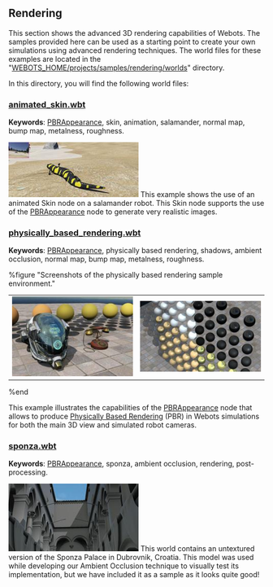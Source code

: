 ## Rendering

This section shows the advanced 3D rendering capabilities of Webots.
The samples provided here can be used as a starting point to create your own simulations using advanced rendering techniques.
The world files for these examples are located in the "[WEBOTS\_HOME/projects/samples/rendering/worlds](https://github.com/omichel/webots/tree/master/projects/samples/rendering/worlds/)" directory.

In this directory, you will find the following world files:

### [animated\_skin.wbt](https://github.com/omichel/webots/tree/master/projects/samples/rendering/worlds/animated_skin.wbt)

**Keywords**: [PBRAppearance](../reference/pbrappearance.md), skin, animation, salamander, normal map, bump map, metalness, roughness.

![animated_skin.png](images/samples/animated_skin_thumbnail.jpg) This example shows the use of an animated Skin node on a salamander robot. This Skin node supports the use of the [PBRAppearance](../reference/pbrappearance.md) node to generate very realistic images.

### [physically\_based\_rendering.wbt](https://github.com/omichel/webots/tree/master/projects/samples/rendering/worlds/physically_based_rendering.wbt)

**Keywords**: [PBRAppearance](../reference/pbrappearance.md), physically based rendering, shadows, ambient occlusion, normal map, bump map, metalness, roughness.

%figure "Screenshots of the physically based rendering sample environment."

|                                                                                       |                                                                                     |
|---------------------------------------------------------------------------------------|-------------------------------------------------------------------------------------|
| ![apartment_a.png](images/samples/physically_based_rendering_telephone_thumbnail.jpg) | ![apartment_b.png](images/samples/physically_based_rendering_sphere_grid_thumbnail.jpg) |

%end

This example illustrates the capabilities of the [PBRAppearance](../reference/pbrappearance.md) node that allows to produce [Physically Based Rendering](https://en.wikipedia.org/wiki/Physically_based_rendering) (PBR) in Webots simulations for both the main 3D view and simulated robot cameras.

### [sponza.wbt](https://github.com/omichel/webots/tree/master/projects/samples/rendering/worlds/sponza.wbt)

**Keywords**: [PBRAppearance](../reference/pbrappearance.md), sponza, ambient occlusion, rendering, post-processing.

![sponza.png](images/samples/sponza_thumbnail.jpg) This world contains an untextured version of the Sponza Palace in Dubrovnik, Croatia. This model was used while developing our Ambient Occlusion technique to visually test its implementation, but we have included it as a sample as it looks quite good!
